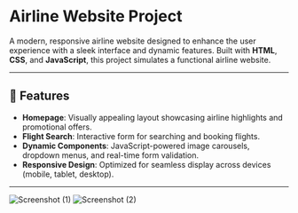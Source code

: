 # Airline Website Project

A modern, responsive airline website designed to enhance the user experience with a sleek interface and dynamic features. Built with **HTML**, **CSS**, and **JavaScript**, this project simulates a functional airline website.

---

## 🚀 Features

- **Homepage**: Visually appealing layout showcasing airline highlights and promotional offers.
- **Flight Search**: Interactive form for searching and booking flights.
- **Dynamic Components**: JavaScript-powered image carousels, dropdown menus, and real-time form validation.
- **Responsive Design**: Optimized for seamless display across devices (mobile, tablet, desktop).

---


![Screenshot (1)](https://github.com/user-attachments/assets/dbe6049d-b8bb-46df-a39e-e5fe3d2395a9)
![Screenshot (2)](https://github.com/user-attachments/assets/6219df04-013e-4fcf-a366-08938695431f)
